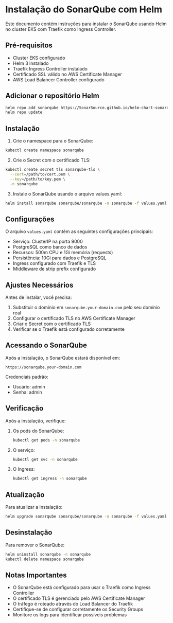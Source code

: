 # Instalação do SonarQube com Helm

Este documento contém instruções para instalar o SonarQube usando Helm no cluster EKS com Traefik como Ingress Controller.

## Pré-requisitos

- Cluster EKS configurado
- Helm 3 instalado
- Traefik Ingress Controller instalado
- Certificado SSL válido no AWS Certificate Manager
- AWS Load Balancer Controller configurado

## Adicionar o repositório Helm

```bash
helm repo add sonarqube https://SonarSource.github.io/helm-chart-sonarqube
helm repo update
```

## Instalação

1. Crie o namespace para o SonarQube:

```bash
kubectl create namespace sonarqube
```

2. Crie o Secret com o certificado TLS:

```bash
kubectl create secret tls sonarqube-tls \
  --cert=/path/to/cert.pem \
  --key=/path/to/key.pem \
  -n sonarqube
```

3. Instale o SonarQube usando o arquivo values.yaml:

```bash
helm install sonarqube sonarqube/sonarqube -n sonarqube -f values.yaml
```

## Configurações

O arquivo `values.yaml` contém as seguintes configurações principais:

- Serviço: ClusterIP na porta 9000
- PostgreSQL como banco de dados
- Recursos: 500m CPU e 1Gi memória (requests)
- Persistência: 10Gi para dados e PostgreSQL
- Ingress configurado com Traefik e TLS
- Middleware de strip prefix configurado

## Ajustes Necessários

Antes de instalar, você precisa:

1. Substituir o domínio em `sonarqube.your-domain.com` pelo seu domínio real
2. Configurar o certificado TLS no AWS Certificate Manager
3. Criar o Secret com o certificado TLS
4. Verificar se o Traefik está configurado corretamente

## Acessando o SonarQube

Após a instalação, o SonarQube estará disponível em:

```
https://sonarqube.your-domain.com
```

Credenciais padrão:
- Usuário: admin
- Senha: admin

## Verificação

Após a instalação, verifique:

1. Os pods do SonarQube:
   ```bash
   kubectl get pods -n sonarqube
   ```

2. O serviço:
   ```bash
   kubectl get svc -n sonarqube
   ```

3. O Ingress:
   ```bash
   kubectl get ingress -n sonarqube
   ```

## Atualização

Para atualizar a instalação:

```bash
helm upgrade sonarqube sonarqube/sonarqube -n sonarqube -f values.yaml
```

## Desinstalação

Para remover o SonarQube:

```bash
helm uninstall sonarqube -n sonarqube
kubectl delete namespace sonarqube
```

## Notas Importantes

- O SonarQube está configurado para usar o Traefik como Ingress Controller
- O certificado TLS é gerenciado pelo AWS Certificate Manager
- O tráfego é roteado através do Load Balancer do Traefik
- Certifique-se de configurar corretamente os Security Groups
- Monitore os logs para identificar possíveis problemas 